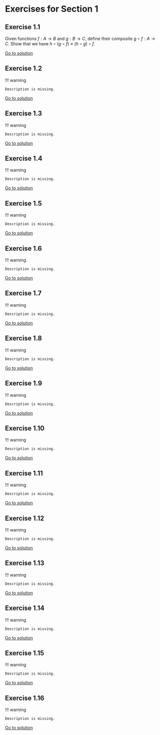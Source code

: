 # Exercises for Section 1

## Exercise 1.1

Given functions $f : A \to B$ and $g : B \to C$,
define their composite $g \circ f : A \to C$.
Show that we have $h \circ (g \circ f) \equiv (h \circ g) \circ f$.

[Go to solution](exercises/1.1-solution.rzk.md)

## Exercise 1.2

!!! warning

    Description is missing.

[Go to solution](exercises/1.2-solution.rzk.md)

## Exercise 1.3

!!! warning

    Description is missing.

[Go to solution](exercises/1.3-solution.rzk.md)

## Exercise 1.4

!!! warning

    Description is missing.

[Go to solution](exercises/1.4-solution.rzk.md)

## Exercise 1.5

!!! warning

    Description is missing.

[Go to solution](exercises/1.5-solution.rzk.md)

## Exercise 1.6

!!! warning

    Description is missing.

[Go to solution](exercises/1.6-solution.rzk.md)

## Exercise 1.7

!!! warning

    Description is missing.

[Go to solution](exercises/1.7-solution.rzk.md)

## Exercise 1.8

!!! warning

    Description is missing.

[Go to solution](exercises/1.8-solution.rzk.md)

## Exercise 1.9

!!! warning

    Description is missing.

[Go to solution](exercises/1.9-solution.rzk.md)

## Exercise 1.10

!!! warning

    Description is missing.

[Go to solution](exercises/1.10-solution.rzk.md)

## Exercise 1.11

!!! warning

    Description is missing.

[Go to solution](exercises/1.11-solution.rzk.md)

## Exercise 1.12

!!! warning

    Description is missing.

[Go to solution](exercises/1.12-solution.rzk.md)

## Exercise 1.13

!!! warning

    Description is missing.

[Go to solution](exercises/1.13-solution.rzk.md)

## Exercise 1.14

!!! warning

    Description is missing.

[Go to solution](exercises/1.14-solution.rzk.md)

## Exercise 1.15

!!! warning

    Description is missing.

[Go to solution](exercises/1.15-solution.rzk.md)

## Exercise 1.16

!!! warning

    Description is missing.

[Go to solution](exercises/1.16-solution.rzk.md)
